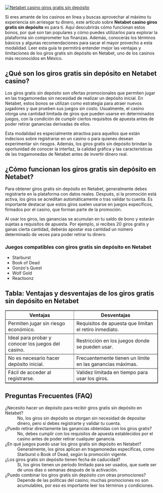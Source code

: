 [![Netabet casino giros gratis sin depósito](https://123-caf.pages.dev/gitsignup.png)](https://vrmoo.ru/Bt82HjjY)

<div>   <p>Si eres amante de los casinos en línea y buscas aprovechar al máximo tu experiencia sin arriesgar tu dinero, este artículo sobre <strong>Netabet casino giros gratis sin depósito</strong> es para ti. Aquí descubrirás cómo funcionan estos bonos, por qué son tan populares y cómo puedes utilizarlos para explorar la plataforma sin comprometer tus finanzas. Además, conocerás los términos básicos y algunas recomendaciones para sacar el mayor provecho a esta modalidad. Leer esta guía te permitirá entender mejor las ventajas y limitaciones de los giros gratis sin depósito en Netabet, uno de los casinos más reconocidos en México.</p>    <h2>¿Qué son los giros gratis sin depósito en Netabet casino?</h2>   <p>Los giros gratis sin depósito son ofertas promocionales que permiten jugar en las tragamonedas sin necesidad de realizar un depósito inicial. En Netabet, estos bonos se utilizan como estrategia para atraer nuevos jugadores y que prueben sus juegos sin costo. Usualmente, el casino otorga una cantidad limitada de giros que pueden usarse en determinados juegos, con la condición de cumplir ciertos requisitos de apuesta antes de poder retirar ganancias derivadas de ellos.</p>    <p>Esta modalidad es especialmente atractiva para aquellos que están indecisos sobre registrarse en un casino o para quienes desean experimentar sin riesgos. Además, los giros gratis sin depósito brindan la oportunidad de conocer la interfaz, la calidad gráfica y las características de las tragamonedas de Netabet antes de invertir dinero real.</p>    <h2>¿Cómo funcionan los giros gratis sin depósito en Netabet?</h2>   <p>Para obtener giros gratis sin depósito en Netabet, generalmente debes registrarte en la plataforma con datos reales. Después, si la promoción está activa, los giros se acreditan automáticamente o tras validar tu cuenta. Es importante destacar que estos giros suelen usarse en juegos específicos, firmados por el casino, que forman parte de la promoción.</p>    <p>Al usar los giros, las ganancias se acumulan en tu saldo de bono y estarán sujetas a requisitos de apuesta. Por ejemplo, si recibes 20 giros gratis y ganas cierta cantidad, deberás apostar esa cantidad un número determinado de veces para poder retirar tu dinero.</p>    <h3>Juegos compatibles con giros gratis sin depósito en Netabet</h3>   <ul>   <li>Starburst</li>   <li>Book of Dead</li>   <li>Gonzo's Quest</li>   <li>Wolf Gold</li>   <li>Reactoonz</li>   </ul>    <h2>Tabla: Ventajas y desventajas de los giros gratis sin depósito en Netabet</h2>   <table border="1" cellpadding="5" cellspacing="0">   <thead>   <tr>   <th>Ventajas</th>   <th>Desventajas</th>   </tr>   </thead>   <tbody>   <tr>   <td>Permiten jugar sin riesgo económico.</td>   <td>Requisitos de apuesta que limitan el retiro inmediato.</td>   </tr>   <tr>   <td>Ideal para probar y conocer los juegos del casino.</td>   <td>Restricción en los juegos donde se pueden usar.</td>   </tr>   <tr>   <td>No es necesario hacer depósito inicial.</td>   <td>Frecuentemente tienen un límite en las ganancias máximas.</td>   </tr>   <tr>   <td>Fácil de acceder al registrarse.</td>   <td>Validez limitada en tiempo para usar los giros.</td>   </tr>   </tbody>   </table>    <h2>Preguntas Frecuentes (FAQ)</h2>   <dl>   <dt>¿Necesito hacer un depósito para recibir giros gratis sin depósito en Netabet?</dt>   <dd>No, los giros sin depósito se otorgan sin necesidad de depositar dinero, pero sí debes registrarte y validar tu cuenta.</dd>    <dt>¿Puedo retirar directamente las ganancias obtenidas con los giros gratis?</dt>   <dd>No, debes cumplir con los requisitos de apuesta establecidos por el casino antes de poder retirar cualquier ganancia.</dd>    <dt>¿En qué juegos puedo usar los giros gratis sin depósito en Netabet?</dt>   <dd>Generalmente, los giros aplican en tragamonedas específicas, como Starburst o Book of Dead, según la promoción vigente.</dd>    <dt>¿Los giros gratis sin depósito tienen fecha de caducidad?</dt>   <dd>Sí, los giros tienen un período limitado para ser usados, que suele ser de unos días o semanas después de la activación.</dd>    <dt>¿Puedo combinar los giros gratis sin depósito con otras promociones?</dt>   <dd>Depende de las políticas del casino; muchas promociones no son acumulables, por eso es importante leer los términos y condiciones.</dd>   </dl>   </div>